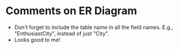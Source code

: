 # Comments on ER Diagram
- Don't forget to include the table name in all the field names. E.g., "EnthusiastCity", instead of just "City".
- Looks good to me!